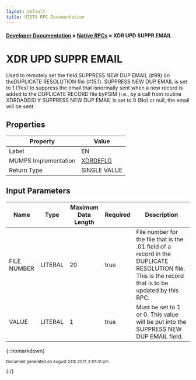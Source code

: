 ```yaml
---
layout: default
title: VISTA RPC Documentation
---
```


#### [Developer Documentation](../index) &#187; [Native RPCs](TableOfContents) &#187; XDR UPD SUPPR EMAIL<br/>
# XDR UPD SUPPR EMAIL

Used to remotely set the field SUPPRESS NEW DUP EMAIL (#99) on theDUPLICATE RESOLUTION file (#15.1). SUPPRESS NEW DUP EMAIL is set to 1 (Yes) to suppress the email that isnormally sent when a new record is added to the DUPLICATE RECORD file byPSIM (i.e., by a call from routine XDRDADDS) If SUPPRESS NEW DUP EMAIL is set to 0 (No) or null, the email will be sent.

## Properties

Property | Value
--- | ---
Label | EN
MUMPS Implementation | [XDRDEFLG](http://code.osehra.org/dox/Routine_XDRDEFLG_source.html)
Return Type | SINGLE VALUE


## Input Parameters

Name | Type | Maximum Data Length | Required | Description
--- | --- | --- | --- | ---
FILE NUMBER | LITERAL | 20 | true | File number for the file that is the .01 field of a record in the DUPLICATE RESOLUTION file. This is the record that is to be updated by this RPC.
VALUE | LITERAL | 1 | true | Must be set to 1 or 0. This value will be put into the SUPPRESS NEW DUP EMAIL field.



{::nomarkdown} <br/><p style="font-size: 11px">Document generated on August 24th 2017, 2:57:41 pm</p>{:/}